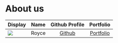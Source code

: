 # About us

Display | Name  |             Github Profile              | Portfolio 
--------|:-----:|:---------------------------------------:|:---------:
![](https://via.placeholder.com/100.png?text=Photo) | Royce | [Github](https://github.com/roycecodes) | [Portfolio](docs/team/johndoe.md)

